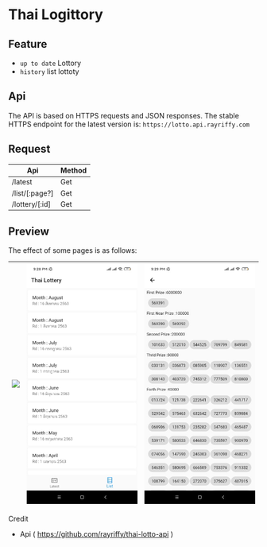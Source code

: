 # Thai Logittory 

## Feature

- ` up to date ` Lottory
- ` history ` list lottoty

## Api
The API is based on HTTPS requests and JSON responses. The stable HTTPS endpoint for the latest version is: ` https://lotto.api.rayriffy.com `

## Request
| Api            | Method |
|----------------|--------|
| /latest        | Get    |
| /list/[:page?] | Get    |
| /lottery/[:id] | Get    |


## Preview

The effect of some pages is as follows:

| ![](hhttps://raw.githubusercontent.com/ko-htut/Thai-Lottery/master/screenshort/ss1.jpg) | ![](https://raw.githubusercontent.com/ko-htut/Thai-Lottery/master/screenshort/ss2.jpg) | ![](https://raw.githubusercontent.com/ko-htut/Thai-Lottery/master/screenshort/ss3.jpg) |
|:-----------------------------------------------------:|:-----------------------------------------------------:|:-----------------------------------------------------:|

Credit 
 - Api ( https://github.com/rayriffy/thai-lotto-api )
